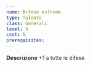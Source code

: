```yaml
---
name: Difese estreme
type: Talento
class: Generali
level: 9
cost: 5
prerequisites: 
---
```


**Descrizione**
+1 a tutte le difese